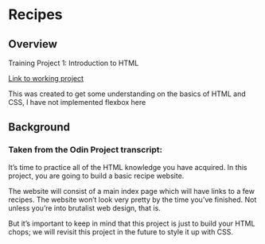# Recipes

## Overview

Training Project 1: Introduction to HTML

[Link to working project](https://marthustwick.github.io/Recipes/index.html)


This was created to get some understanding on the basics of HTML and CSS, I have not implemented flexbox here


## Background

### Taken from the Odin Project transcript:

It’s time to practice all of the HTML knowledge you have acquired. In this project, you are going to build a basic recipe website.

The website will consist of a main index page which will have links to a few recipes. The website won’t look very pretty by the time you’ve finished. Not unless you’re into brutalist web design, that is.

But it’s important to keep in mind that this project is just to build your HTML chops; we will revisit this project in the future to style it up with CSS.
